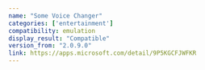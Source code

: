 ```yaml
---
name: "Some Voice Changer"
categories: ['entertainment']
compatibility: emulation
display_result: "Compatible"
version_from: "2.0.9.0"
link: https://apps.microsoft.com/detail/9P5KGCFJWFKR
---
```

